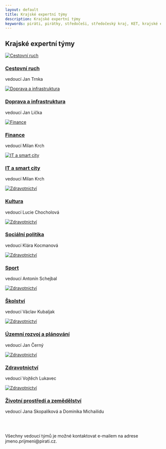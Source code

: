 ```yaml
---
layout: default
title: Krajské expertní týmy
description: Krajské expertní týmy
keywords: piráti, pirátky, středočeši, středočeský kraj, KET, krajské expertní týmy
---
```


<div class="container container--default pt-8 lg:py-24">
<section>
<h1 class="head-alt-md md:head-alt-lg max-w-5xl mb-8">Krajské expertní týmy</h1>

<main>
<div class="grid grid-cols-1 md:grid-cols-2 lg:grid-cols-3 gap-8">

<article class="card card--hoveractive">
<a href="https://forum.pirati.cz/viewforum.php?f=1276"><img class="w-full h-48 object-cover" src="https://a.pirati.cz/resize/400x225/stredocesky/img/program2020/prumysl-obchod-a-cestovni-ruch.jpg" alt="Cestovní ruch" /></a>
<div class="card__body p-4">
<h1 class="card-headline mb-2"><a href="https://forum.pirati.cz/viewforum.php?f=1276" target="_blank">Cestovní ruch</a></h1> 
<p class="card-body-text">vedoucí Jan Trnka</p>
</div>
</article>

<article class="card card--hoveractive">
<a href="https://forum.pirati.cz/viewforum.php?f=1277"><img class="w-full h-48 object-cover" src="https://a.pirati.cz/resize/400x225/stredocesky/img/program2020/doprava.jpg" alt="Doprava a infrastruktura" /></a>
<div class="card__body p-4">
<h1 class="card-headline mb-2"><a href="https://forum.pirati.cz/viewforum.php?f=1277" target="_blank">Doprava a infrastruktura</a></h1> 
<p class="card-body-text">vedoucí Jan Lička</p>
</div>
</article>

<article class="card card--hoveractive">
<a href="https://forum.pirati.cz/viewforum.php?f=1278"><img class="w-full h-48 object-cover" src="https://a.pirati.cz/resize/400x225/stredocesky/img/program2020/finance.jpg" alt="Finance" /></a>
<div class="card__body p-4">
<h1 class="card-headline mb-2"><a href="https://forum.pirati.cz/viewforum.php?f=1278" target="_blank">Finance</a></h1> 
<p class="card-body-text">vedoucí Milan Krch</p>
</div>
</article>

<article class="card card--hoveractive">
<a href="https://forum.pirati.cz/viewforum.php?f=1279"><img class="w-full h-48 object-cover" src="https://a.pirati.cz/resize/400x225/stredocesky/img/program2020/zdravotnictvi.jpg" alt="IT a smart city" /></a>
<div class="card__body p-4">
<h1 class="card-headline mb-2"><a href="https://forum.pirati.cz/viewforum.php?f=1279" target="_blank">IT a smart city</a></h1> 
<p class="card-body-text">vedoucí Milan Krch</p>
</div>
</article>

<article class="card card--hoveractive">
<a href="https://forum.pirati.cz/viewforum.php?f=1281"><img class="w-full h-48 object-cover" src="https://a.pirati.cz/resize/400x225/stredocesky/img/program2020/zdravotnictvi.jpg" alt="Zdravotnictví" /></a>	
<div class="card__body p-4">
<h1 class="card-headline mb-2"><a href="https://forum.pirati.cz/viewforum.php?f=1281" target="_blank">Kultura</a></h1> 
<p class="card-body-text">vedoucí Lucie Chocholová</p>
</div>
</article>


<article class="card card--hoveractive">
<a href="https://forum.pirati.cz/viewforum.php?f=1283"><img class="w-full h-48 object-cover" src="https://a.pirati.cz/resize/400x225/stredocesky/img/program2020/zdravotnictvi.jpg" alt="Zdravotnictví" /></a>		
<div class="card__body p-4">
<h1 class="card-headline mb-2"><a href="https://forum.pirati.cz/viewforum.php?f=1283" target="_blank">Sociální politika</a></h1> 
<p class="card-body-text">vedoucí Klára Kocmanová</p>
</div>
</article>


<article class="card card--hoveractive">
<a href="https://forum.pirati.cz/viewforum.php?f=1284"><img class="w-full h-48 object-cover" src="https://a.pirati.cz/resize/400x225/stredocesky/img/program2020/zdravotnictvi.jpg" alt="Zdravotnictví" /></a>		
<div class="card__body p-4">
<h1 class="card-headline mb-2"><a href="https://forum.pirati.cz/viewforum.php?f=1284" target="_blank">Sport</a></h1> 
<p class="card-body-text">vedoucí Antonín Schejbal</p>
</div>
</article>


<article class="card card--hoveractive">
<a href="https://forum.pirati.cz/viewforum.php?f=1285"><img class="w-full h-48 object-cover" src="https://a.pirati.cz/resize/400x225/stredocesky/img/program2020/zdravotnictvi.jpg" alt="Zdravotnictví" /></a>		
<div class="card__body p-4">
<h1 class="card-headline mb-2"><a href="https://forum.pirati.cz/viewforum.php?f=1285" target="_blank">Školství</a></h1> 
<p class="card-body-text">vedoucí Václav Kubaljak</p>
</div>
</article>

<article class="card card--hoveractive">
<a href="https://forum.pirati.cz/viewforum.php?f=1286"><img class="w-full h-48 object-cover" src="https://a.pirati.cz/resize/400x225/stredocesky/img/program2020/zdravotnictvi.jpg" alt="Zdravotnictví" /></a>		
<div class="card__body p-4">
<h1 class="card-headline mb-2"><a href="https://forum.pirati.cz/viewforum.php?f=1286" target="_blank">Územní rozvoj a plánování</a></h1> 
<p class="card-body-text">vedoucí Jan Černý</p>
</div>
</article>

<article class="card card--hoveractive">
<a href="https://forum.pirati.cz/viewforum.php?f=1287"><img class="w-full h-48 object-cover" src="https://a.pirati.cz/resize/400x225/stredocesky/img/program2020/zdravotnictvi.jpg" alt="Zdravotnictví" /></a>		
<div class="card__body p-4">
<h1 class="card-headline mb-2"><a href="https://forum.pirati.cz/viewforum.php?f=1287" target="_blank">Zdravotnictví</a></h1> 
<p class="card-body-text">vedoucí Vojtěch Lukavec</p>
</div>
</article>

<article class="card card--hoveractive">
<a href="https://forum.pirati.cz/viewforum.php?f=1288"><img class="w-full h-48 object-cover" src="https://a.pirati.cz/resize/400x225/stredocesky/img/program2020/zdravotnictvi.jpg" alt="Zdravotnictví" /></a>		
<div class="card__body p-4">
<h1 class="card-headline mb-2"><a href="https://forum.pirati.cz/viewforum.php?f=1288" target="_blank">Životní prostředí a zemědělství</a></h1> 
<p class="card-body-text">vedoucí Jana Skopalíková a Dominika Michailidu</p>
</div>
</article>

</div>
</main>
<br><br>
<p>Všechny vedoucí týmů je možné kontaktovat e-mailem na adrese jmeno.prijmeni@pirati.cz.</p>
</section>
</div>








